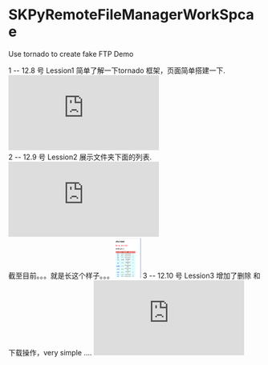 # SKPyRemoteFileManagerWorkSpcae
Use tornado to create fake FTP Demo  

1 -- 12.8 号 Lession1   简单了解一下tornado 框架，页面简单搭建一下.![✈️✈️✈️✈️✈️ 飞机票](https://github.com/AlexanderYeah/SKPyRemoteFileManagerWorkSpcae/blob/master/Lession1/lession1.md)  
2 -- 12.9 号 Lession2   展示文件夹下面的列表.![✈️✈️✈️✈️✈️ 飞机票](
https://github.com/AlexanderYeah/SKPyRemoteFileManagerWorkSpcae/blob/master/Lession2/lession2.md)   
截至目前。。。就是长这个样子。。。
<img src="https://github.com/AlexanderYeah/SKPyRemoteFileManagerWorkSpcae/blob/master/Lession2/lession2.png" style="width:50px;height:80px"/>
3 -- 12.10 号 Lession3 增加了删除 和下载操作，very simple .... ![✈️✈️✈️✈️✈️ 飞机票](https://github.com/AlexanderYeah/SKPyRemoteFileManagerWorkSpcae/blob/master/Lession3/lession3.md) 

